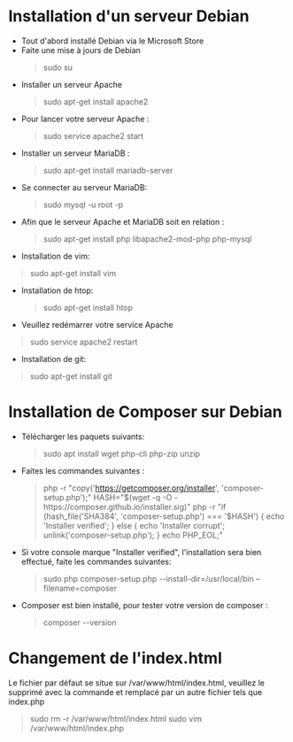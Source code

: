 # Installation d'un serveur Debian
- Tout d'abord installé Debian via le Microsoft Store
- Faite une mise à jours de Debian
	> sudo su
- Installer un serveur Apache
  > sudo apt-get install apache2
- Pour lancer votre serveur Apache : 
  > sudo service apache2 start
- Installer un serveur MariaDB :
  > sudo apt-get install mariadb-server
- Se connecter au serveur MariaDB:
  > sudo mysql -u root -p
 - Afin que le serveur Apache et MariaDB soit en relation :
   > sudo apt-get install php libapache2-mod-php php-mysql
- Installation de vim:
 > sudo apt-get install vim
- Installation de htop:
  > sudo apt-get install htop
- Veuillez redémarrer votre service Apache
> sudo service apache2 restart
- Installation de git: 
> sudo apt-get install git

# Installation de Composer sur Debian
- Télécharger les paquets suivants:
	>sudo apt install wget php-cli php-zip unzip
- Faites les commandes suivantes : 
	> php -r "copy('https://getcomposer.org/installer', 'composer-setup.php');"
	> HASH="$(wget -q -O - https://composer.github.io/installer.sig)"
	> php -r "if (hash_file('SHA384', 'composer-setup.php') === '$HASH') { echo 'Installer verified'; } else { echo 'Installer corrupt'; unlink('composer-setup.php'); } echo PHP_EOL;"
- Si votre console marque "Installer verified", l'installation sera bien effectué, faite les commandes suivantes:
	> sudo php composer-setup.php --install-dir=/usr/local/bin –filename=composer
	
- Composer est bien installé, pour tester votre version de composer :
	> composer --version

# Changement de l'index.html
Le fichier par défaut se situe sur /var/www/html/index.html, veuillez le supprimé avec la commande et remplacé par un autre fichier tels que index.php
 > sudo rm -r /var/www/html/index.html
 >sudo  vim /var/www/html/index.php
